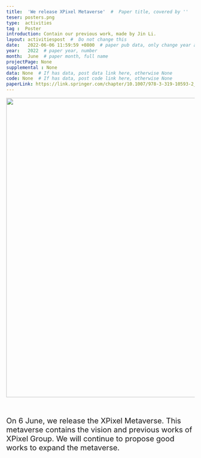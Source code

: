 ```yaml
---
title:  'We release XPixel Metaverse'  #  Paper title, covered by ''
teser: posters.png
type:  activities
tag :  Poster
introduction: Contain our previous work, made by Jin Li.
layout: activitiespost  #  Do not change this
date:   2022-06-06 11:59:59 +0800  # paper pub data, only change year and month according to this format
year:   2022  # paper year, number
month:  June  # paper month, full name
projectPage: None
supplemental : None
data: None  # If has data, post data link here, otherwise None
code: None  # If has data, post code link here, otherwise None
paperLink: https://link.springer.com/chapter/10.1007/978-3-319-10593-2_13  # post paper pdf link here
---
```


<center><img src="http://xpixel.group/images/activities/poster.jpg" width = "800" height = "auto"/></center>

&nbsp;
&nbsp;
<center>
<p style="font-size:20px;width:100%;text-align:left" >
On 6 June, we release the XPixel Metaverse. This metaverse contains the vision and previous works of XPixel Group. We will continue to propose good works to expand the metaverse.

</p>
</center>



